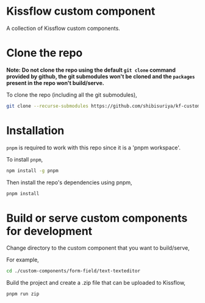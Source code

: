 # Kissflow custom component

A collection of Kissflow custom components.

# Clone the repo

**Note: Do not clone the repo using the default `git clone` command provided by github,
the git submodules won't be cloned and the `packages` present in the repo won't build/serve.**

To clone the repo (including all the git submodules),

```bash
git clone --recurse-submodules https://github.com/shibisuriya/kf-custom-form-fields.git
```

# Installation

`pnpm` is required to work with this repo since it is a 'pnpm workspace'.

To install `pnpm`,

```bash
npm install -g pnpm
```

Then install the repo's dependencies using pnpm,

```bash
pnpm install
```

# Build or serve custom components for development

Change directory to the custom component that you want to build/serve,

For example,

```bash
cd ./custom-components/form-field/text-texteditor
```

Build the project and create a .zip file that can be uploaded to Kissflow,

```bash
pnpm run zip
```
